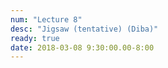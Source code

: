 ```yaml
---
num: "Lecture 8"
desc: "Jigsaw (tentative) (Diba)"
ready: true
date: 2018-03-08 9:30:00.00-8:00
---
```



